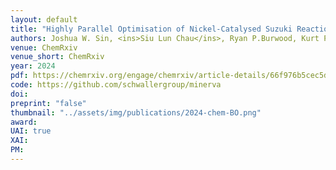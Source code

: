 ```yaml
---
layout: default
title: "Highly Parallel Optimisation of Nickel-Catalysed Suzuki Reactions through Automation and Machine Intelligence"
authors: Joshua W. Sin, <ins>Siu Lun Chau</ins>, Ryan P.Burwood, Kurt Püntener, Raphael Bigler, Philippe Schwaller 
venue: ChemRxiv
venue_short: ChemRxiv
year: 2024
pdf: https://chemrxiv.org/engage/chemrxiv/article-details/66f976b5cec5d6c142981e4e
code: https://github.com/schwallergroup/minerva
doi:
preprint: "false"
thumbnail: "../assets/img/publications/2024-chem-BO.png"
award:
UAI: true
XAI:
PM:
---
```

